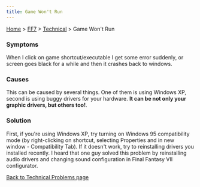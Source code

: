 ```yaml
---
title: Game Won't Run
---
```


[Home](../../Main%20Page.md.md) > [FF7](../../FF7.md) > [Technical](../Technical.md) > Game Won't Run

### Symptoms

When I click on game shortcut/executable I get some error suddenly, or
screen goes black for a while and then it crashes back to windows.

### Causes

This can be caused by several things. One of them is using Windows XP,
second is using buggy drivers for your hardware. **It can be not only
your graphic drivers, but others too!**.

### Solution

First, if you're using Windows XP, try turning on Windows 95
compatibility mode (by right-clicking on shortcut, selecting Properties
and in new window - Compatibility Tab). If it doesn't work, try to
reinstalling drivers you installed recently. I heard that one guy solved
this problem by reinstalling audio drivers and changing sound
configuration in Final Fantasy VII configurator.

[Back to Technical Problems page][]

  [Back to Technical Problems page]: ../Technical.md "wikilink"
